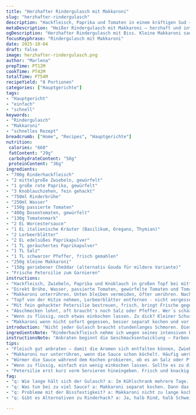 ```yaml
---
title: "Herzhafter Rindergulasch mit Makkaroni"
slug: "herzhafter-rindergulasch"
description: "Hackfleisch, Paprika und Tomaten in einem kräftigen Sud – eingekocht bis die Aromen dicht sind. Die Kombination aus italienischen und ungarischen Gewürzen mit frischem Cheddar stellt einen intensiven Geschmack her. Kleine Makkaroni saugen den Sud auf, kein Brei, sondern bissfest mit bisschen Biss. Zwiebeln und Knoblauch direkt angebraten für Röstaromen. Weniger Tomatensauce als üblich; stattdessen mehr gewürfelte Tomaten für Textur. Scharf, würzig, cremig durch Käse. Wichtig: Fett nicht sofort komplett abgießen, etwas für Geschmack behalten. Ideal für große Runde, Portionsgröße sättigend. Ein Klassiker mit eigenem Twist durch spezielle Gewürzmischung und Schmelzkäse."
metaDescription: "Heißer Rindergulasch mit Makkaroni – herzhaft und intensiv im Geschmack. Ideal für große Runden, die Zubereitung geht schnell."
ogDescription: "Herzhafter Rindergulasch mit Biss. Kleine Makkaroni saugen den würzigen Sud auf. Ein unkompliziertes und sättigendes Gericht für jede Gelegenheit."
focusKeyphrase: "Rindergulasch mit Makkaroni"
date: 2025-10-04
draft: false
image: herzhafter-rindergulasch.png
author: "Marlena"
prepTime: PT12M
cookTime: PT42M
totalTime: PT54M
recipeYield: "8 Portionen"
categories: ["Hauptgerichte"]
tags:
- "Hauptgericht"
- "einfach"
- "schnell"
keywords:
- "Rindergulasch"
- "Makkaroni"
- "schnelles Rezept"
breadcrumb: ["Home", "Recipes", "Hauptgerichte"]
nutrition: 
 calories: "660"
 fatContent: "29g"
 carbohydrateContent: "58g"
 proteinContent: "36g"
ingredients:
- "700g Rinderhackfleisch"
- "2 mittelgroße Zwiebeln, gewürfelt"
- "1 große rote Paprika, gewürfelt"
- "3 Knoblauchzehen, fein gehackt"
- "750ml Rinderbrühe"
- "250ml Wasser"
- "150g passierte Tomaten"
- "400g Dosentomaten, gewürfelt"
- "130g Tomatenmark"
- "2 EL Worcestersauce"
- "1 EL italienische Kräuter (Basilikum, Oregano, Thymian)"
- "2 Lorbeerblätter"
- "2 EL edelsüßes Paprikapulver"
- "1 TL geräuchertes Paprikapulver"
- "1 TL Salz"
- "1 TL schwarzer Pfeffer, frisch gemahlen"
- "250g kleine Makkaroni"
- "150g geriebener Cheddar (alternativ Gouda für mildere Variante)"
- "Frische Petersilie zum Garnieren"
instructions:
- "Hackfleisch, Zwiebeln, Paprika und Knoblauch in großen Topf bei mittlerer bis hoher Hitze braten – Farbe muss sich ändern, Fleisch darf nicht mehr rosa sein. FettBitte nicht komplett abgießen, 1-2 EL für Geschmack behalten."
- "Direkt Brühe, Wasser, passierte Tomaten, gewürfelte Tomaten und Tomatenmark hinzugeben – mit Worcestersauce und italienischen Kräutern verrühren. Lorbeerblätter rein, dann Paprikapulver (edelsüß und geräuchert) sowie Salz und Pfeffer. Aufkochen, dann Hitze runter auf mittlere Stufe, Deckel drauf, 12-17 Minuten sanft köcheln lassen, bis Sauce etwas eindickt, nicht zu dünn."
- "Makkaroni unterrühren. Unten bleiben vermeiden, öfter umrühren. Nach 18-20 Minuten sind sie bissfest, nicht matschig. Deckel teils geschlossen halten, damit keine Flüssigkeit ganz verdampft, Sauce soll schön bindend sein."
- "Topf von der Hitze nehmen, Lorbeerblätter entfernen - nicht vergessen. Sofort Cheddar unterheben, schmilzt sämig, verbindet alles. Bei Bedarf noch mal kurz auf kleinster Flamme erwärmen, aber nicht kochen, Käse sonst ausflockt."
- "Mit fein gehackter Petersilie bestreuen, frisch, bringt Frische gegen die Schwere."
- "Abschmecken lohnt, oft braucht's noch Salz oder Pfeffer. Wer´s schärfer mag, Prise Chili rein, auch ein Schuss Rotwein passt nach dem Kochen gut rein."
- "Wenn zu flüssig, noch etwas einkochen lassen. Zu dick? Kleiner Schuss Brühe oder Wasser hilft."
- "Makkaroni wenn nicht sofort gegessen, besser separat kochen und vor Zugabe in Sauce kurz immer prüfen, sonst zu weich."
introduction: "Nicht jeder Gulasch braucht stundenlanges Schmoren. Dieses Gericht schmeiße ich gern an, wenn es rasch, sättigend und mit kräftiger Note sein soll. Hackfleisch gibt schnelle, durchdringende Fleischaromen, Paprika und verschiedenste Tomatensorten sorgen für die Balance zwischen Süße, Säure und Textur. Kleine Makkaroni fangen die Sauce auf, machen die Sache rustikal, ohne mehlig oder matschig zu werden. Schon beim Anbraten schnappt die Luft nach Röstaromen, da wird man wach. Die Wahl vom Käse entscheidet, wie cremig und würzig; ich favorisiere Cheddar für den leicht scharfen, vollmundigen Geschmack. Das Gericht funktioniert prima für größere Gruppen, geht beim Aufwärmen nicht kaputt. Wichtig: Auf das Einkochen achten, sonst wird's fade. Immer mal probieren, bevor die Makkaroni gar sind."
ingredientsNote: "Rinderhackfleisch nehme ich wegen seines intensiven Fleischaromas. Man kann halb Rind, halb Schwein nehmen, ergibt mehr Fett und Weichheit, schmeckt anders, weniger kernig. Rote Paprika fügt Süße und Frische hinzu, frisch und knackig, nicht aus Dose. Wer wenig Zeit hat: Tiefkühl-Gemüse geht auch. Broth statt Wasser alleine, bringt richtig Tiefe. Tomatensorten zu mixen ist Absicht, weil jeder andere Säure und Textur bringt – gewürfelt für Stücke, passiert für Bindung, Tomatenmark für konzentrierte Süße. Die Worcestersauce ist mein Geheimtipp für Umami, ersetzbar durch Sojasauce, nicht einfach Wasser entziehen. Die italienische Kräutermischung bringt mediterranen Duft, klassisch geht auch mehr Paprika oder Majoran. Der geräucherte Paprika gibt den besonderen Kick, wer keinen hat, nimmt mehr edelsüßen. Makkaroni als Pastavariante passen am besten, andere kleine Nudeln klappt auch, z.B. Mini-Rigatoni. Käse nicht zu sparen, schmilzt lauwarm schön und bindet die Sauce. Petersilie frisch darf nie fehlen, sonst schmeckt es schnell alt."
instructionsNote: "Anbraten beginnt die Geschmacksentwicklung – Farben müssen sich verändern, nicht nur gar sein. Zu früh Fett abgießen verhindert Geschmacksträger. Brühflüssigkeit zugeben und sofort abschmecken während das Ganze kocht, sonst sparen die Nudeln Salz. Deckel drauf, aber nicht ganz – etwas Dampf entweichen lassen, sonst wird die Sauce zu dünn. Beim Makkaroni hinzufügen auf öfteres Umrühren setzen, sonst kleben sie am Topfboden an, das gibt bitter angebrannte Stellen. Weichheit mit Biss ist entscheidend – einer meiner Fehler war oft, die Nudeln zu lange drin zu lassen, dann wird es Brei. Nach dem Entfernen vom Herd erst Käse unterheben, damit sowohl Würze als auch cremige Konsistenz vom Käse erhalten bleiben. Petersilie erst kurz vor dem Servieren rein, sonst verliert sie Farbe und Geschmack. Wenn Saucenmenge nicht stimmt, lieber Wasser/Brühe nachgießen als trockene Masse riskieren. Übrig geblieben geht hervorragend als Auflauf mit Käse."
tips:
- "Fleisch gut anbraten – damit die Aromen sich entfalten können, Zwiebeln und Knoblauch zuerst. Röstaromen bringen Tiefe. Die Hitze konstant halten."
- "Makkaroni nur unterrühren, wenn die Sauce schon köchelt. Häufig umrühren, damit nichts anbrennt. Perfekte Konsistenz – bissfest und aromatisch."
- "Würmer die Sauce während dem Kochen probieren, ob es an Salz oder Pfeffer mangelt. Wer es schärfer mag, einfach Chili hinzufügen. Nach Geschmack anpassen."
- "Wenn zu flüssig, einfach ein wenig einkochen lassen. Sollte es zu dick werden, hilft ein Schuss Brühe oder Wasser. Immer prüfen."
- "Petersilie erst kurz vorm Servieren hineingeben. Frisch und knackig. Damit bleibt die Farbe und der Geschmack leuchtend und intensiv."
faq:
- "q: Wie lange hält sich der Gulasch? a: Im Kühlschrank mehrere Tage. Alternativen: Geruch prüfen, aufwärmen, schmeckt auch am nächsten Tag gut."
- "q: Was tun bei zu viel Sauce? a: Makkaroni separat kochen. Dann das Verhältnis prüfen. Man kann etwas vom Gulasch beiseite stellen."
- "q: Probleme mit der Bissfestigkeit? a: Makkaroni nicht zu lange kochen. Testen – 18 Minuten sollten reichen. Besser öfter umrühren."
- "q: Gibt es Alternativen zu Rinderhack? a: Ja, halb Rind, halb Schwein für Saftigkeit. Oder Pute, aber dann weniger Geschmack. Muss dann länger kochen."

---
```

